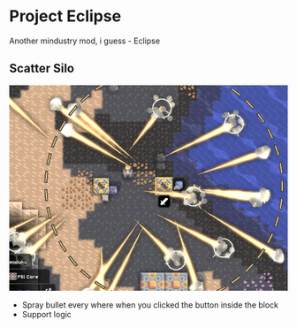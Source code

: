 # Project Eclipse
Another mindustry mod, i guess - Eclipse
## Scatter Silo

![ScatterSilo](/github/Screenshot_48.png)

- Spray bullet every where when you clicked the button inside the block
- Support logic
